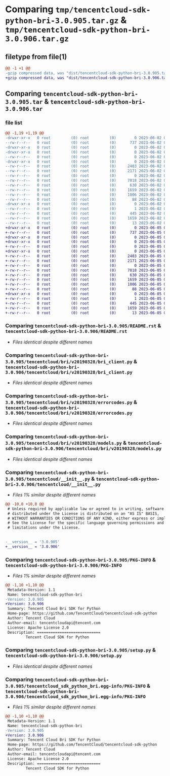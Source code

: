 # Comparing `tmp/tencentcloud-sdk-python-bri-3.0.905.tar.gz` & `tmp/tencentcloud-sdk-python-bri-3.0.906.tar.gz`

## filetype from file(1)

```diff
@@ -1 +1 @@
-gzip compressed data, was "dist/tencentcloud-sdk-python-bri-3.0.905.tar", last modified: Fri Jun  2 00:21:39 2023, max compression
+gzip compressed data, was "dist/tencentcloud-sdk-python-bri-3.0.906.tar", last modified: Mon Jun  5 00:28:08 2023, max compression
```

## Comparing `tencentcloud-sdk-python-bri-3.0.905.tar` & `tencentcloud-sdk-python-bri-3.0.906.tar`

### file list

```diff
@@ -1,19 +1,19 @@
-drwxr-xr-x   0 root         (0) root         (0)        0 2023-06-02 00:21:39.000000 tencentcloud-sdk-python-bri-3.0.905/
--rw-r--r--   0 root         (0) root         (0)      737 2023-06-02 00:21:39.000000 tencentcloud-sdk-python-bri-3.0.905/README.rst
-drwxr-xr-x   0 root         (0) root         (0)        0 2023-06-02 00:21:39.000000 tencentcloud-sdk-python-bri-3.0.905/tencentcloud/
-drwxr-xr-x   0 root         (0) root         (0)        0 2023-06-02 00:21:39.000000 tencentcloud-sdk-python-bri-3.0.905/tencentcloud/bri/
--rw-r--r--   0 root         (0) root         (0)        0 2023-06-02 00:21:39.000000 tencentcloud-sdk-python-bri-3.0.905/tencentcloud/bri/__init__.py
-drwxr-xr-x   0 root         (0) root         (0)        0 2023-06-02 00:21:39.000000 tencentcloud-sdk-python-bri-3.0.905/tencentcloud/bri/v20190328/
--rw-r--r--   0 root         (0) root         (0)     2403 2023-06-02 00:21:39.000000 tencentcloud-sdk-python-bri-3.0.905/tencentcloud/bri/v20190328/bri_client.py
--rw-r--r--   0 root         (0) root         (0)     2171 2023-06-02 00:21:39.000000 tencentcloud-sdk-python-bri-3.0.905/tencentcloud/bri/v20190328/errorcodes.py
--rw-r--r--   0 root         (0) root         (0)        0 2023-06-02 00:21:39.000000 tencentcloud-sdk-python-bri-3.0.905/tencentcloud/bri/v20190328/__init__.py
--rw-r--r--   0 root         (0) root         (0)     7818 2023-06-02 00:21:39.000000 tencentcloud-sdk-python-bri-3.0.905/tencentcloud/bri/v20190328/models.py
--rw-r--r--   0 root         (0) root         (0)      630 2023-06-02 00:21:39.000000 tencentcloud-sdk-python-bri-3.0.905/tencentcloud/__init__.py
--rw-r--r--   0 root         (0) root         (0)     1659 2023-06-02 00:21:39.000000 tencentcloud-sdk-python-bri-3.0.905/PKG-INFO
--rw-r--r--   0 root         (0) root         (0)     1006 2023-06-02 00:21:39.000000 tencentcloud-sdk-python-bri-3.0.905/setup.py
--rw-r--r--   0 root         (0) root         (0)       88 2023-06-02 00:21:39.000000 tencentcloud-sdk-python-bri-3.0.905/setup.cfg
-drwxr-xr-x   0 root         (0) root         (0)        0 2023-06-02 00:21:39.000000 tencentcloud-sdk-python-bri-3.0.905/tencentcloud_sdk_python_bri.egg-info/
--rw-r--r--   0 root         (0) root         (0)        1 2023-06-02 00:21:39.000000 tencentcloud-sdk-python-bri-3.0.905/tencentcloud_sdk_python_bri.egg-info/dependency_links.txt
--rw-r--r--   0 root         (0) root         (0)      445 2023-06-02 00:21:39.000000 tencentcloud-sdk-python-bri-3.0.905/tencentcloud_sdk_python_bri.egg-info/SOURCES.txt
--rw-r--r--   0 root         (0) root         (0)     1659 2023-06-02 00:21:39.000000 tencentcloud-sdk-python-bri-3.0.905/tencentcloud_sdk_python_bri.egg-info/PKG-INFO
--rw-r--r--   0 root         (0) root         (0)       13 2023-06-02 00:21:39.000000 tencentcloud-sdk-python-bri-3.0.905/tencentcloud_sdk_python_bri.egg-info/top_level.txt
+drwxr-xr-x   0 root         (0) root         (0)        0 2023-06-05 00:28:08.000000 tencentcloud-sdk-python-bri-3.0.906/
+-rw-r--r--   0 root         (0) root         (0)      737 2023-06-05 00:28:07.000000 tencentcloud-sdk-python-bri-3.0.906/README.rst
+drwxr-xr-x   0 root         (0) root         (0)        0 2023-06-05 00:28:08.000000 tencentcloud-sdk-python-bri-3.0.906/tencentcloud/
+drwxr-xr-x   0 root         (0) root         (0)        0 2023-06-05 00:28:08.000000 tencentcloud-sdk-python-bri-3.0.906/tencentcloud/bri/
+-rw-r--r--   0 root         (0) root         (0)        0 2023-06-05 00:28:07.000000 tencentcloud-sdk-python-bri-3.0.906/tencentcloud/bri/__init__.py
+drwxr-xr-x   0 root         (0) root         (0)        0 2023-06-05 00:28:08.000000 tencentcloud-sdk-python-bri-3.0.906/tencentcloud/bri/v20190328/
+-rw-r--r--   0 root         (0) root         (0)     2403 2023-06-05 00:28:07.000000 tencentcloud-sdk-python-bri-3.0.906/tencentcloud/bri/v20190328/bri_client.py
+-rw-r--r--   0 root         (0) root         (0)     2171 2023-06-05 00:28:07.000000 tencentcloud-sdk-python-bri-3.0.906/tencentcloud/bri/v20190328/errorcodes.py
+-rw-r--r--   0 root         (0) root         (0)        0 2023-06-05 00:28:07.000000 tencentcloud-sdk-python-bri-3.0.906/tencentcloud/bri/v20190328/__init__.py
+-rw-r--r--   0 root         (0) root         (0)     7818 2023-06-05 00:28:07.000000 tencentcloud-sdk-python-bri-3.0.906/tencentcloud/bri/v20190328/models.py
+-rw-r--r--   0 root         (0) root         (0)      630 2023-06-05 00:28:07.000000 tencentcloud-sdk-python-bri-3.0.906/tencentcloud/__init__.py
+-rw-r--r--   0 root         (0) root         (0)     1659 2023-06-05 00:28:08.000000 tencentcloud-sdk-python-bri-3.0.906/PKG-INFO
+-rw-r--r--   0 root         (0) root         (0)     1006 2023-06-05 00:28:07.000000 tencentcloud-sdk-python-bri-3.0.906/setup.py
+-rw-r--r--   0 root         (0) root         (0)       88 2023-06-05 00:28:08.000000 tencentcloud-sdk-python-bri-3.0.906/setup.cfg
+drwxr-xr-x   0 root         (0) root         (0)        0 2023-06-05 00:28:08.000000 tencentcloud-sdk-python-bri-3.0.906/tencentcloud_sdk_python_bri.egg-info/
+-rw-r--r--   0 root         (0) root         (0)        1 2023-06-05 00:28:08.000000 tencentcloud-sdk-python-bri-3.0.906/tencentcloud_sdk_python_bri.egg-info/dependency_links.txt
+-rw-r--r--   0 root         (0) root         (0)      445 2023-06-05 00:28:08.000000 tencentcloud-sdk-python-bri-3.0.906/tencentcloud_sdk_python_bri.egg-info/SOURCES.txt
+-rw-r--r--   0 root         (0) root         (0)     1659 2023-06-05 00:28:08.000000 tencentcloud-sdk-python-bri-3.0.906/tencentcloud_sdk_python_bri.egg-info/PKG-INFO
+-rw-r--r--   0 root         (0) root         (0)       13 2023-06-05 00:28:08.000000 tencentcloud-sdk-python-bri-3.0.906/tencentcloud_sdk_python_bri.egg-info/top_level.txt
```

### Comparing `tencentcloud-sdk-python-bri-3.0.905/README.rst` & `tencentcloud-sdk-python-bri-3.0.906/README.rst`

 * *Files identical despite different names*

### Comparing `tencentcloud-sdk-python-bri-3.0.905/tencentcloud/bri/v20190328/bri_client.py` & `tencentcloud-sdk-python-bri-3.0.906/tencentcloud/bri/v20190328/bri_client.py`

 * *Files identical despite different names*

### Comparing `tencentcloud-sdk-python-bri-3.0.905/tencentcloud/bri/v20190328/errorcodes.py` & `tencentcloud-sdk-python-bri-3.0.906/tencentcloud/bri/v20190328/errorcodes.py`

 * *Files identical despite different names*

### Comparing `tencentcloud-sdk-python-bri-3.0.905/tencentcloud/bri/v20190328/models.py` & `tencentcloud-sdk-python-bri-3.0.906/tencentcloud/bri/v20190328/models.py`

 * *Files identical despite different names*

### Comparing `tencentcloud-sdk-python-bri-3.0.905/tencentcloud/__init__.py` & `tencentcloud-sdk-python-bri-3.0.906/tencentcloud/__init__.py`

 * *Files 1% similar despite different names*

```diff
@@ -10,8 +10,8 @@
 # Unless required by applicable law or agreed to in writing, software
 # distributed under the License is distributed on an "AS IS" BASIS,
 # WITHOUT WARRANTIES OR CONDITIONS OF ANY KIND, either express or implied.
 # See the License for the specific language governing permissions and
 # limitations under the License.
 
 
-__version__ = '3.0.905'
+__version__ = '3.0.906'
```

### Comparing `tencentcloud-sdk-python-bri-3.0.905/PKG-INFO` & `tencentcloud-sdk-python-bri-3.0.906/PKG-INFO`

 * *Files 1% similar despite different names*

```diff
@@ -1,10 +1,10 @@
 Metadata-Version: 1.1
 Name: tencentcloud-sdk-python-bri
-Version: 3.0.905
+Version: 3.0.906
 Summary: Tencent Cloud Bri SDK for Python
 Home-page: https://github.com/TencentCloud/tencentcloud-sdk-python
 Author: Tencent Cloud
 Author-email: tencentcloudapi@tencent.com
 License: Apache License 2.0
 Description: ============================
         Tencent Cloud SDK for Python
```

### Comparing `tencentcloud-sdk-python-bri-3.0.905/setup.py` & `tencentcloud-sdk-python-bri-3.0.906/setup.py`

 * *Files identical despite different names*

### Comparing `tencentcloud-sdk-python-bri-3.0.905/tencentcloud_sdk_python_bri.egg-info/PKG-INFO` & `tencentcloud-sdk-python-bri-3.0.906/tencentcloud_sdk_python_bri.egg-info/PKG-INFO`

 * *Files 1% similar despite different names*

```diff
@@ -1,10 +1,10 @@
 Metadata-Version: 1.1
 Name: tencentcloud-sdk-python-bri
-Version: 3.0.905
+Version: 3.0.906
 Summary: Tencent Cloud Bri SDK for Python
 Home-page: https://github.com/TencentCloud/tencentcloud-sdk-python
 Author: Tencent Cloud
 Author-email: tencentcloudapi@tencent.com
 License: Apache License 2.0
 Description: ============================
         Tencent Cloud SDK for Python
```

